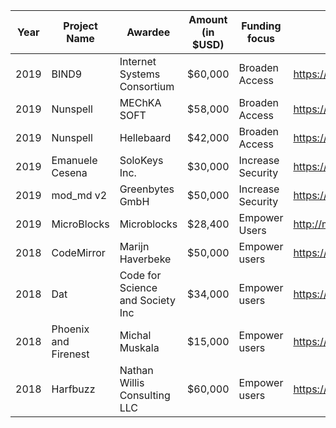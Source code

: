 |Year| Project Name  | Awardee  |  Amount (in $USD) |  Funding focus | Project website  |
|---|---|---|---|---|---|
|2019|BIND9|Internet Systems Consortium|$60,000|Broaden Access|https://www.isc.org/bind/|
|2019| Nunspell  |  MEChKA SOFT |  $58,000 |  Broaden Access |  https://nuspell.github.io/ |
|2019| Nunspell  |  Hellebaard |  $42,000 | Broaden Access  | https://nuspell.github.io/  |
|2019| Emanuele Cesena |  SoloKeys Inc. | $30,000 | Increase Security | https://solokeys.com  |
|2019| mod_md v2 | Greenbytes GmbH | $50,000 | Increase Security | https://github.com/icing/mod_md |
|2019| MicroBlocks | Microblocks | $28,400 | Empower Users | http://microblocks.fun |
|2018|CodeMirror| Marijn Haverbeke | $50,000 | Empower users | https://codemirror.net/ |
|2018| Dat | Code for Science and Society Inc | $34,000 | Empower users | https://github.com/datproject |
|2018| Phoenix and Firenest | Michal  Muskala | $15,000 | Empower users | https://github.com/phoenixframework/firenest |
|2018| Harfbuzz | Nathan Willis Consulting LLC | $60,000 | Empower users | https://github.com/harfbuzz/harfbuzz |
